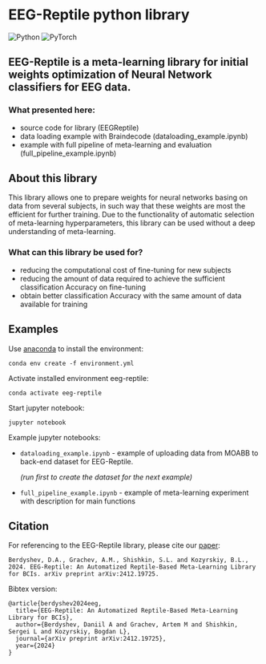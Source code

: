 # EEG-Reptile python library
![Python](https://img.shields.io/badge/python-3670A0?style=for-the-badge&logo=python&logoColor=ffdd54)
![PyTorch](https://img.shields.io/badge/PyTorch-%23EE4C2C.svg?style=for-the-badge&logo=PyTorch&logoColor=white)
## EEG-Reptile is a meta-learning library for initial weights optimization of Neural Network classifiers for EEG data.
### What presented here:

- source code for library (EEGReptile)
- data loading example with Braindecode (dataloading_example.ipynb)
- example with full pipeline of meta-learning and evaluation (full_pipeline_example.ipynb)

## About this library

This library allows one to prepare weights for neural networks basing on data from several subjects,
in such way that these weights are most the efficient for further training.
Due to the functionality of automatic selection of meta-learning hyperparameters,
this library can be used without a deep understanding of meta-learning.

### What can this library be used for?

- reducing the computational cost of fine-tuning for new subjects
- reducing the amount of data required to achieve the sufficient classification Accuracy on fine-tuning
- obtain better classification Accuracy with the same amount of data available for training

## Examples

Use [anaconda](https://docs.conda.io/projects/conda/en/latest/index.html) to install the environment:

`conda env create -f environment.yml`

Activate installed environment eeg-reptile:

`conda activate eeg-reptile`

Start jupyter notebook:

`jupyter notebook`

Example jupyter notebooks:

- `dataloading_example.ipynb` - example of uploading data from MOABB to back-end dataset for EEG-Reptile.

  *(run first to create the dataset for the next example)*
- `full_pipeline_example.ipynb` - example of meta-learning experiment with description for main functions 

## Citation
For referencing to the EEG-Reptile library, please cite our [paper](https://arxiv.org/abs/2403.11772):

    Berdyshev, D.A., Grachev, A.M., Shishkin, S.L. and Kozyrskiy, B.L., 2024. EEG-Reptile: An Automatized Reptile-Based Meta-Learning Library for BCIs. arXiv preprint arXiv:2412.19725.
Bibtex version:

    @article{berdyshev2024eeg,
      title={EEG-Reptile: An Automatized Reptile-Based Meta-Learning Library for BCIs},
      author={Berdyshev, Daniil A and Grachev, Artem M and Shishkin, Sergei L and Kozyrskiy, Bogdan L},
      journal={arXiv preprint arXiv:2412.19725},
      year={2024}
    }
